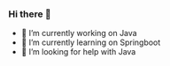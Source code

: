 ### Hi there 👋

- 🔭 I’m currently working on Java
- 🌱 I’m currently learning on Springboot
- 🤔 I’m looking for help with Java
